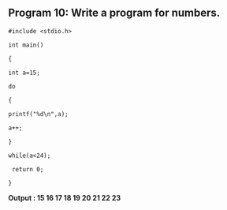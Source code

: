 ## Program 10: Write a program for numbers.
```
#include <stdio.h>

int main() 

{

int a=15;

do

{ 

printf("%d\n",a);

a++;

}

while(a<24);

 return 0;
 
}
```
**Output : 15
16
17
18
19
20
21
22
23**
